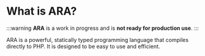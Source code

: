 # What is ARA?

:::warning
**ARA** is a work in progress and is **not ready for production use**.
:::

ARA is a powerful, statically typed programming language that compiles directly to PHP. 
It is designed to be easy to use and efficient.
